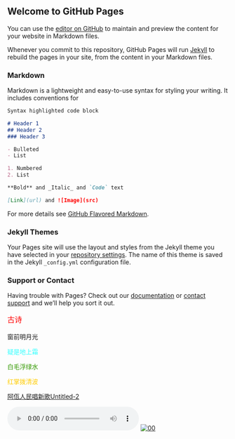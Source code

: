 ## Welcome to GitHub Pages

You can use the [editor on GitHub](https://github.com/fancybee/jingyesi/edit/master/index.md) to maintain and preview the content for your website in Markdown files.

Whenever you commit to this repository, GitHub Pages will run [Jekyll](https://jekyllrb.com/) to rebuild the pages in your site, from the content in your Markdown files.

### Markdown

Markdown is a lightweight and easy-to-use syntax for styling your writing. It includes conventions for

```markdown
Syntax highlighted code block

# Header 1
## Header 2
### Header 3

- Bulleted
- List

1. Numbered
2. List

**Bold** and _Italic_ and `Code` text

[Link](url) and ![Image](src)
```

For more details see [GitHub Flavored Markdown](https://guides.github.com/features/mastering-markdown/).

### Jekyll Themes

Your Pages site will use the layout and styles from the Jekyll theme you have selected in your [repository settings](https://github.com/fancybee/jingyesi/settings). The name of this theme is saved in the Jekyll `_config.yml` configuration file.

### Support or Contact

Having trouble with Pages? Check out our [documentation](https://help.github.com/categories/github-pages-basics/) or [contact support](https://github.com/contact) and we’ll help you sort it out.
<!doctype html>
<html>
<head>
<meta charset="utf-8">
<!-- TemplateBeginEditable name="doctitle" -->
<title>静夜思</title>
<!-- TemplateEndEditable -->
<!-- TemplateBeginEditable name="head" -->
<!-- TemplateEndEditable -->
<style type="text/css">
#s1 {
	color: #F00;
	font-size: larger;
}
#s2 {
	color: #3FF;
}
#s3 {
	color: #390;
}
#s4 {
	color: #FC0;
}
body {
	background-image: url(../123.jpg);
	height: 100%;
	background-size:100% 100%;
}
html{
	height:100%;}
</style>
</head>

<body>
<p id="s1">古诗</p>
<p>窗前明月光 </p>
<p id="s2">疑是地上霜</p>
<p id="s3">白毛浮绿水</p>
<p id="s4">红掌拨清波</p>
<p><a href="../阿佤人民唱新歌.mp3">阿佤人民唱新歌</a><a href="file:///C|/Users/cc/Desktop/文件接收柜/Untitled-2.html">Untitled-2</a></p>
<audio controls>
  <source src="../阿佤人民唱新歌.mp3" type="audio/mp3">
</audio>
<a href="../123.ai"><img src="http://p4.so.qhmsg.com/bdr/_240_/t01419deadf68a80a99.jpg" alt="00" onload="xnddImgLoad(this)" data-index="2" data-originalsrc="http%3A%2F%2Fimage14.m1905.cn%2Fuploadfile%2F2016%2F1117%2F20161117051754599668.jpg" data-multiple="0" data-source="1" ajaxstep="0" loadtime="1513220977661"></a>
</body>
</html>
